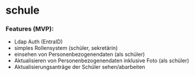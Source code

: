 # schule

### Features (MVP):

- Ldap Auth (EntraID)
- simples Rollensystem (schüler, sekretärin)
- einsehen von Personenbezogenendaten (als schüler)
- Aktualisieren von Personenbezogenendaten inklusive Foto (als schüler)
- Aktualisierungsanträge der Schüler sehen/abarbeiten